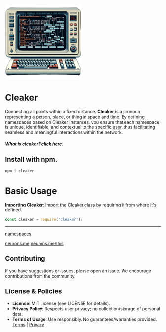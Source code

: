 

<img src="./computer_terminal_with_complex_coding_and_networking_data_displayed_on_the_screen._The_screen_shows_various_elemen-removebg-preview.png" alt="SVG Image" width="244" height="244">

# Cleaker
Connecting all points within a fixed distance. **Cleaker** is a pronoun representing a [person](https://suign.github.io/this.me/), place, or thing in space and time. By defining namespaces based on Cleaker instances, you ensure that each namespace is unique, identifiable, and contextual to the specific [user](https://suign.github.io/this.me/), thus facilitating seamless and meaningful interactions within the network.

##### What is cleaker? [click here](https://suign.github.io/pages/cleaker.html).

## Install with npm.
```bash
npm i cleaker
```

# Basic Usage
**Importing Cleaker**: Import the Cleaker class by requiring it from where it's defined.

```js
const Cleaker = require('cleaker');
```

---------------------------------------------------



[namespaces](NameSpaces.html)

[neurons.me](https://www.neurons.me)
[neurons.me/this](https://www.neurons.me/this)

## Contributing
If you have suggestions or issues, please open an issue. We encourage contributions from the community.
## License & Policies
- **License**: MIT License (see LICENSE for details).
- **Privacy Policy**: Respects user privacy; no collection/storage of personal data.
- **Terms of Usage**: Use responsibly. No guarantees/warranties provided. [Terms](https://www.neurons.me/terms-of-use) | [Privacy](https://www.neurons.me/privacy-policy)
